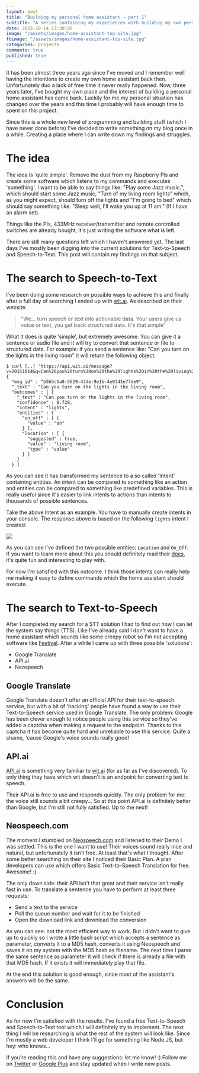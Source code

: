 ```yaml
---
layout: post
title: "Building my personal home assistant - part 1"
subtitle: "A series containing my experiences with building my own personal home assistant."
date: 2015-10-14 17:30:00
image: "/assets/images/home-assistant-top-site.jpg"
fbimage: "/assets/images/home-assistant-top-site.jpg"
categories: projects
comments: true
published: true
---
```


It has been almost three years ago since I've moved and I remember well having the intentions to create my own home assistant back then. Unfortunately duo a lack of free time it never really happened. Now, three years later, I've bought my own place and the interest of building a personal home assistant has come back. Luckily for me my personal situation has changed over the years and this time I probably will have enough time to spent on this project. 

Since this is a whole new level of programming and building stuff (which I have never done before) I've decided to write something on my blog once in a while. Creating a place where I can write down my findings and struggles.

# The idea
The idea is 'quite simple'. Remove the dust from my Raspberry Pis and create some software which listens to my commands and executes 'something'. I want to be able to say things like: "Play some Jazz music.", which should start some Jazz music, "Turn of my living room lights" which, as you might expect, should turn off the lights and "I'm going to bed" which should say something like: "Sleep well, I'll wake you up at 11 am." (If I have an alarm set).

Things like the PIs, 433MHz receiver/transmitter and remote controlled switches are already bought, it's just writing the software what is left. 

There are still many questions left which I haven't answered yet. The last days I've mostly been digging into the current solutions for Text-to-Speech and Speech-to-Text. This post will contain my findings on that subject.

# The search to Speech-to-Text
I've been doing some research on possible ways to achieve this and finally after a full day of searching I ended up with [wit.ai](http://wit.ai). As described on their website:

> "We... turn speech or text into actionable data.
Your users give us voice or text, you get back structured data. It's that simple"

What it does is quite 'simple', but extremely awesome. You can give it a sentence or audio file and it will try to convert that sentence or file to structured data. For example: if you send a sentence like: "Can you turn on the lights in the living room" it will return the following object: 

```
$ curl [..] 'https://api.wit.ai/message?v=20151014&q=Can%20you%20turn%20on%20the%20lights%20in%20the%20living%20room'
{
  "msg_id" : "b565c5a8-5629-43de-9e1b-4e0341e77de9",
  "_text" : "Can you turn on the lights in the living room",
  "outcomes" : [ {
    "_text" : "Can you turn on the lights in the living room",
    "confidence" : 0.728,
    "intent" : "lights",
    "entities" : {
      "on_off" : [ {
        "value" : "on"
      } ],
      "location" : [ {
        "suggested" : true,
        "value" : "living room",
        "type" : "value"
      } ]
    }
  } ]

```

As you can see it has transformed my sentence to a so called 'Intent' containing entities. An intent can be compared to something like an action and entities can be compared to something like predefined variables. This is really useful since it's easier to link intents to actions than intents to thousands of possible sentences. 

Take the above Intent as an example. You have to manually create intents in your console. The response above is based on the following `lights` intent I created:

![](http://i.imgur.com/crThWGE.png)

As you can see I've defined the two possible entities: `Location` and `On_Off`. If you want to learn more about this you should definitely read their [docs](https://wit.ai/docs), it's quite fun and interesting to play with.

For now I'm satisfied with this outcome. I think those intents can really help me making it easy to define commands which the home assistant should execute.

# The search to Text-to-Speech
After I completed my search for a STT solution I had to find out how I can let the system say things (TTS). Like I've already said I don't want to have a home assistant which sounds like some creepy robot so I'm not accepting software like [Festival](http://www.cstr.ed.ac.uk/projects/festival/). After a while I came up with three possible 'solutions':

- Google Translate
- API.ai
- Neospeech

## Google Translate 
Google Translate doesn't offer an official API for their text-to-speech service, but with a bit of 'hacking' people have found a way to use their Text-to-Speech service used in Google Translate. The only problem: Google has been clever enough to notice people using this service so they've added a captcha when making a request to the endpoint. Thanks to this captcha it has become quite hard and unreliable to use this service. Quite a shame, 'cause Google's voice sounds really good! 

## API.ai
[API.ai](http://api.ai) is something very familiar to [wit.ai](http://wit.ai) (for as far as I've discovered). To only thing they have which wit doesn't is an endpoint for converting text to speech.

Their API.ai is free to use and responds quickly. The only problem for me: the voice still sounds a bit creepy... So at this point API.ai is definitely better than Google, but I'm still not fully satisfied. Up to the next!

## Neospeech.com
The moment I stumbled on [Neospeech.com](http://neospeech.com/) and listened to their Demo I was settled. This is the one I want to use! Their voices sound really nice and natural, but unfortunately it isn't free. At least that's what I thought. After some better searching on their site I noticed their Basic Plan. A plan developers can use which offers Basic Text-to-Speech Translation for free. Awesome! :) 

The only down side: their API isn't that great and their service isn't really fast in use. To translate a sentence you have to perform at least three requests:

- Send a text to the service
- Poll the queue number and wait for it to be finished
- Open the download link and download the conversion

As you can see: not the most efficient way to work. But I didn't want to give up to quickly so I wrote a little bash script which accepts a sentence as parameter, converts it to a MD5 hash, converts it using Neospeech and saves it on my system with the MD5 hash as filename. The next time I parse the same sentence as parameter it will check if there is already a file with that MD5 hash. If it exists it will immediately play that file. 

At the end this solution is good enough, since most of the assistant's answers will be the same. 

# Conclusion
As for now I'm satisfied with the results. I've found a free Text-to-Speech and Speech-to-Text tool which I will definitely try to implement. The next thing I will be researching is what the rest of the system will look like. Since I'm mostly a web developer I think I'll go for something like Node.JS, but hey: who knows... 

If you're reading this and have any suggestions: let me know! :) Follow me on [Twitter](https://twitter.com/dirkgroenen) or [Google Plus](https://google.com/+dirkgroenen) and stay updated when I write new posts.